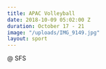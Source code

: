 ```yaml
---
title: APAC Volleyball
date: 2018-10-09 05:02:00 Z
duration: October 17 - 21
image: "/uploads/IMG_9149.jpg"
layout: sport
---
```


@ SFS
